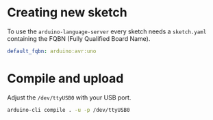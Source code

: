 # Creating new sketch

To use the `arduino-language-server` every sketch needs a `sketch.yaml`
containing the FQBN (Fully Qualified Board Name).

```yaml
default_fqbn: arduino:avr:uno
```

# Compile and upload

Adjust the `/dev/ttyUSB0` with your USB port.

```bash
arduino-cli compile . -u -p /dev/ttyUSB0
```
